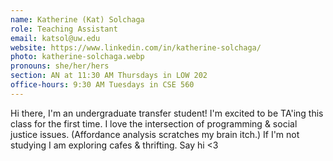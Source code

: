 ```yaml
---
name: Katherine (Kat) Solchaga
role: Teaching Assistant
email: katsol@uw.edu
website: https://www.linkedin.com/in/katherine-solchaga/
photo: katherine-solchaga.webp
pronouns: she/her/hers
section: AN at 11:30 AM Thursdays in LOW 202
office-hours: 9:30 AM Tuesdays in CSE 560
---
```


Hi there, I'm an undergraduate transfer student! I'm excited to be TA'ing this class for the first time. I love the intersection of programming & social justice issues. (Affordance analysis scratches my brain itch.) If I'm not studying I am exploring cafes & thrifting. Say hi <3
